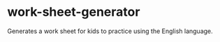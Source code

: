 work-sheet-generator
====================

Generates a work sheet for kids to practice using the English language.